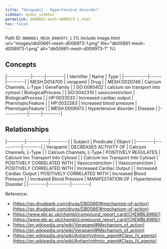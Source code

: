 ```yaml
---
title: "Verapamil - Hypertensive disorder"
sidebar: mydoc_sidebar
permalink: db00661-mesh-d006973-1.html
toc: false 
---
```



Path ID: `DB00661_MESH_D006973_1`
{% include image.html url="images/db00661-mesh-d006973-1.png" file="db00661-mesh-d006973-1.png" alt="db00661-mesh-d006973-1" %}

## Concepts

|------------|------|---------|
| Identifier | Name | Type    |
|------------|------|---------|
| MESH:D014700 | verapamil | Drug |
| MESH:D020746 | Calcium Channels, L-Type | GeneFamily |
| GO:0060402 | calcium ion transport into cytosol | BiologicalProcess |
| GO:0042310 | vasoconstriction | BiologicalProcess |
| HP:0033533 | Increased cardiac output | PhenotypicFeature |
| HP:0032263 | Increased blood pressure | PhenotypicFeature |
| MESH:D006973 | Hypertensive disorder | Disease |
|------------|------|---------|

## Relationships

|---------|-----------|---------|
| Subject | Predicate | Object  |
|---------|-----------|---------|
| Verapamil | DECREASES ACTIVITY OF | Calcium Channels, L-Type |
| Calcium Channels, L-Type | POSITIVELY REGULATES | Calcium Ion Transport Into Cytosol |
| Calcium Ion Transport Into Cytosol | POSITIVELY CORRELATED WITH | Vasoconstriction |
| Vasoconstriction | POSITIVELY CORRELATED WITH | Increased Cardiac Output |
| Increased Cardiac Output | POSITIVELY CORRELATED WITH | Increased Blood Pressure |
| Increased Blood Pressure | MANIFESTATION OF | Hypertensive Disorder |
|---------|-----------|---------|

Reference: 
  - [https://go.drugbank.com/drugs/DB00661#mechanism-of-action](https://go.drugbank.com/drugs/DB00661#mechanism-of-action)
  - [https://www.ebi.ac.uk/chembl/compound_report_card/CHEMBL6966/](https://www.ebi.ac.uk/chembl/compound_report_card/CHEMBL6966/)
  - [https://en.wikipedia.org/wiki/Verapamil#Mechanism_of_action](https://en.wikipedia.org/wiki/Verapamil#Mechanism_of_action)
  - [https://en.wikipedia.org/wiki/Antiarrhythmic_agent#Class_IV_agents](https://en.wikipedia.org/wiki/Antiarrhythmic_agent#Class_IV_agents)
